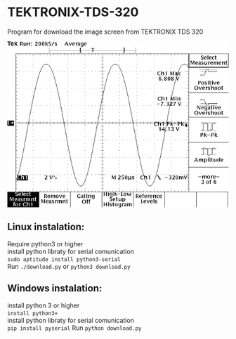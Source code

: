 # TEKTRONIX-TDS-320
Program for download the image screen from TEKTRONIX TDS 320

![demo](demo.png)

## Linux instalation:
  Require python3 or higher  
  install python libraty for serial comunication  
  `sudo aptitude install python3-serial`  
  Run `./download.py` or `python3 download.py`

## Windows instalation:
  install python 3 or higher  
  `install python3+`  
  install python libraty for serial comunication  
  `pip install pyserial`
  Run `python download.py`

